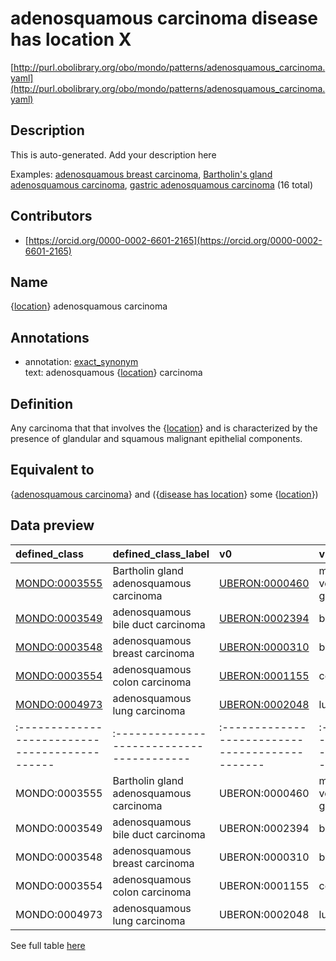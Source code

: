 # adenosquamous carcinoma disease has location X 

[http://purl.obolibrary.org/obo/mondo/patterns/adenosquamous_carcinoma.yaml](http://purl.obolibrary.org/obo/mondo/patterns/adenosquamous_carcinoma.yaml)
## Description 

This is auto-generated. Add your description here

Examples: [adenosquamous breast carcinoma](http://purl.obolibrary.org/obo/MONDO_0003548), [Bartholin's gland adenosquamous carcinoma](http://purl.obolibrary.org/obo/MONDO_0003555), [gastric adenosquamous carcinoma](http://purl.obolibrary.org/obo/MONDO_0006034) (16 total)
## Contributors 
* [https://orcid.org/0000-0002-6601-2165](https://orcid.org/0000-0002-6601-2165) 
## Name 

{[location](http://purl.obolibrary.org/obo/UBERON_0010000)} adenosquamous carcinoma

## Annotations 

* annotation: [exact_synonym](http://www.geneontology.org/formats/oboInOwl#hasExactSynonym)  
text: adenosquamous {[location](http://purl.obolibrary.org/obo/UBERON_0010000)} carcinoma

## Definition 

Any carcinoma that that involves the {[location](http://purl.obolibrary.org/obo/UBERON_0010000)} and is characterized by the presence of glandular and squamous malignant epithelial components.

## Equivalent to 

{[adenosquamous carcinoma](http://purl.obolibrary.org/obo/MONDO_0006074)} and ({[disease has location](http://purl.obolibrary.org/obo/RO_0004026)} some {[location](http://purl.obolibrary.org/obo/UBERON_0010000)})

## Data preview 
| defined_class                                | defined_class_label                     | v0                                            | v0_label               |
|:---------------------------------------------|:----------------------------------------|:----------------------------------------------|:-----------------------|
| [MONDO:0003555](http://purl.obolibrary.org/obo/MONDO_0003555) | Bartholin gland adenosquamous carcinoma | [UBERON:0000460](http://purl.obolibrary.org/obo/UBERON_0000460) | major vestibular gland |
| [MONDO:0003549](http://purl.obolibrary.org/obo/MONDO_0003549) | adenosquamous bile duct carcinoma       | [UBERON:0002394](http://purl.obolibrary.org/obo/UBERON_0002394) | bile duct              |
| [MONDO:0003548](http://purl.obolibrary.org/obo/MONDO_0003548) | adenosquamous breast carcinoma          | [UBERON:0000310](http://purl.obolibrary.org/obo/UBERON_0000310) | breast                 |
| [MONDO:0003554](http://purl.obolibrary.org/obo/MONDO_0003554) | adenosquamous colon carcinoma           | [UBERON:0001155](http://purl.obolibrary.org/obo/UBERON_0001155) | colon                  |
| [MONDO:0004973](http://purl.obolibrary.org/obo/MONDO_0004973) | adenosquamous lung carcinoma            | [UBERON:0002048](http://purl.obolibrary.org/obo/UBERON_0002048) | lung                   || defined:class                                | defined:class:label                     | v0                                            | v0:label               |
|:---------------------------------------------|:----------------------------------------|:----------------------------------------------|:-----------------------|
| MONDO:0003555 | Bartholin gland adenosquamous carcinoma | UBERON:0000460 | major vestibular gland |
| MONDO:0003549 | adenosquamous bile duct carcinoma       | UBERON:0002394 | bile duct              |
| MONDO:0003548 | adenosquamous breast carcinoma          | UBERON:0000310 | breast                 |
| MONDO:0003554 | adenosquamous colon carcinoma           | UBERON:0001155 | colon                  |
| MONDO:0004973 | adenosquamous lung carcinoma            | UBERON:0002048 | lung                   |

See full table [here](https://github.com/monarch-initiative/mondo/blob/master/src/patterns/data/matches/adenosquamous_carcinoma.tsv) 
